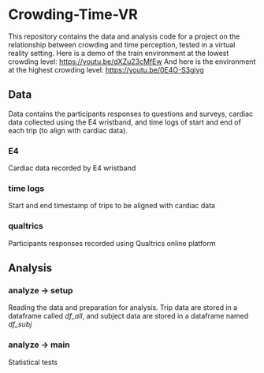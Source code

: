 # Crowding-Time-VR
This repository contains the data and analysis code for a project on the relationship between crowding and time perception, tested in a virtual reality setting.
Here is a demo of the train environment at the lowest crowding level: https://youtu.be/dXZu23cMfEw
And here is the environment at the highest crowding level: https://youtu.be/0E4O-S3givg


## Data
Data contains the participants responses to questions and surveys, cardiac data collected using the E4 wristband, and time logs of start and end of each trip (to align with cardiac data).

### E4
Cardiac data recorded by E4 wristband

### time logs
Start and end timestamp of trips to be aligned with cardiac data

### qualtrics
Participants responses recorded using Qualtrics online platform

## Analysis

### analyze -> setup
Reading the data and preparation for analysis. Trip data are stored in a dataframe called *df_all*, and subject data are stored in a dataframe named *df_subj*

### analyze -> main
Statistical tests


